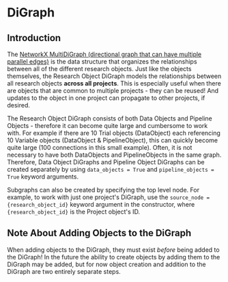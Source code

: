 # DiGraph
## Introduction
The [NetworkX MultiDiGraph (directional graph that can have multiple parallel edges)](https://networkx.org/documentation/stable/reference/) is the data structure that organizes the relationships between all of the different research objects. Just like the objects themselves, the Research Object DiGraph models the relationships between all research objects **across all projects**. This is especially useful when there are objects that are common to multiple projects - they can be reused! And updates to the object in one project can propagate to other projects, if desired.

The Research Object DiGraph consists of both Data Objects and Pipeline Objects - therefore it can become quite large and cumbersome to work with. For example if there are 10 Trial objects (DataObject) each referencing 10 Variable objects (DataObject & PipelineObject), this can quickly become quite large (100 connections in this small example). Often, it is not necessary to have both DataObjects and PipelineObjects in the same graph. Therefore, Data Object DiGraphs and Pipeline Object DiGraphs can be created separately by using ``data_objects = True`` and ``pipeline_objects = True`` keyword arguments.

Subgraphs can also be created by specifying the top level node. For example, to work with just one project's DiGraph, use the ``source_node = {research_object_id}`` keyword argument in the constructor, where ``{research_object_id}`` is the Project object's ID.

## Note About Adding Objects to the DiGraph
When adding objects to the DiGraph, they must exist *before* being added to the DiGraph! In the future the ability to create objects by adding them to the DiGraph may be added, but for now object creation and addition to the DiGraph are two entirely separate steps.